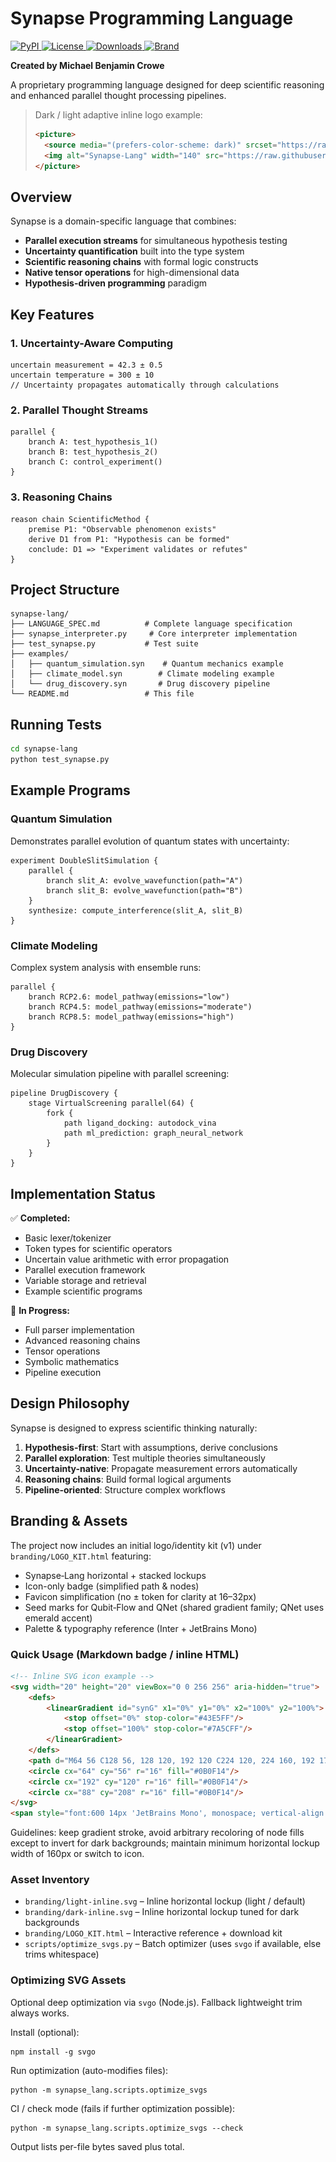 # Synapse Programming Language

<p align="left">
    <a href="https://pypi.org/project/synapse-lang/">
        <img alt="PyPI" src="https://img.shields.io/pypi/v/synapse-lang.svg?color=7A5CFF&label=PyPI&logo=pypi&logoColor=white" />
    </a>
    <a href="LICENSE">
        <img alt="License" src="https://img.shields.io/github/license/MichaelCrowe11/synapse-lang?color=43E5FF" />
    </a>
    <a href="https://pypistats.org/packages/synapse-lang">
        <img alt="Downloads" src="https://img.shields.io/pypi/dm/synapse-lang?color=2ECC71" />
    </a>
    <a href="#branding--assets"><img alt="Brand" src="https://img.shields.io/badge/brand-kit-0.1-dark?color=0B0F14" /></a>
</p>

**Created by Michael Benjamin Crowe**

A proprietary programming language designed for deep scientific reasoning and enhanced parallel thought processing pipelines.

> Dark / light adaptive inline logo example:
>
> ```html
> <picture>
>   <source media="(prefers-color-scheme: dark)" srcset="https://raw.githubusercontent.com/MichaelCrowe11/synapse-lang/master/branding/dark-inline.svg">
>   <img alt="Synapse-Lang" width="140" src="https://raw.githubusercontent.com/MichaelCrowe11/synapse-lang/master/branding/light-inline.svg" />
> </picture>
> ```

## Overview

Synapse is a domain-specific language that combines:
- **Parallel execution streams** for simultaneous hypothesis testing
- **Uncertainty quantification** built into the type system
- **Scientific reasoning chains** with formal logic constructs
- **Native tensor operations** for high-dimensional data
- **Hypothesis-driven programming** paradigm

## Key Features

### 1. Uncertainty-Aware Computing
```synapse
uncertain measurement = 42.3 ± 0.5
uncertain temperature = 300 ± 10
// Uncertainty propagates automatically through calculations
```

### 2. Parallel Thought Streams
```synapse
parallel {
    branch A: test_hypothesis_1()
    branch B: test_hypothesis_2()
    branch C: control_experiment()
}
```

### 3. Reasoning Chains
```synapse
reason chain ScientificMethod {
    premise P1: "Observable phenomenon exists"
    derive D1 from P1: "Hypothesis can be formed"
    conclude: D1 => "Experiment validates or refutes"
}
```

## Project Structure

```
synapse-lang/
├── LANGUAGE_SPEC.md          # Complete language specification
├── synapse_interpreter.py     # Core interpreter implementation
├── test_synapse.py           # Test suite
├── examples/
│   ├── quantum_simulation.syn    # Quantum mechanics example
│   ├── climate_model.syn        # Climate modeling example
│   └── drug_discovery.syn       # Drug discovery pipeline
└── README.md                 # This file
```

## Running Tests

```bash
cd synapse-lang
python test_synapse.py
```

## Example Programs

### Quantum Simulation
Demonstrates parallel evolution of quantum states with uncertainty:
```synapse
experiment DoubleSlitSimulation {
    parallel {
        branch slit_A: evolve_wavefunction(path="A")
        branch slit_B: evolve_wavefunction(path="B")
    }
    synthesize: compute_interference(slit_A, slit_B)
}
```

### Climate Modeling
Complex system analysis with ensemble runs:
```synapse
parallel {
    branch RCP2.6: model_pathway(emissions="low")
    branch RCP4.5: model_pathway(emissions="moderate")
    branch RCP8.5: model_pathway(emissions="high")
}
```

### Drug Discovery
Molecular simulation pipeline with parallel screening:
```synapse
pipeline DrugDiscovery {
    stage VirtualScreening parallel(64) {
        fork {
            path ligand_docking: autodock_vina
            path ml_prediction: graph_neural_network
        }
    }
}
```

## Implementation Status

✅ **Completed:**
- Basic lexer/tokenizer
- Token types for scientific operators
- Uncertain value arithmetic with error propagation
- Parallel execution framework
- Variable storage and retrieval
- Example scientific programs

🚧 **In Progress:**
- Full parser implementation
- Advanced reasoning chains
- Tensor operations
- Symbolic mathematics
- Pipeline execution

## Design Philosophy

Synapse is designed to express scientific thinking naturally:
1. **Hypothesis-first**: Start with assumptions, derive conclusions
2. **Parallel exploration**: Test multiple theories simultaneously  
3. **Uncertainty-native**: Propagate measurement errors automatically
4. **Reasoning chains**: Build formal logical arguments
5. **Pipeline-oriented**: Structure complex workflows

## Branding & Assets

The project now includes an initial logo/identity kit (v1) under `branding/LOGO_KIT.html` featuring:

- Synapse‑Lang horizontal + stacked lockups
- Icon-only badge (simplified path & nodes)
- Favicon simplification (no ± token for clarity at 16–32px)
- Seed marks for Qubit‑Flow and QNet (shared gradient family; QNet uses emerald accent)
- Palette & typography reference (Inter + JetBrains Mono)

### Quick Usage (Markdown badge / inline HTML)

```html
<!-- Inline SVG icon example -->
<svg width="20" height="20" viewBox="0 0 256 256" aria-hidden="true">
    <defs>
        <linearGradient id="synG" x1="0%" y1="0%" x2="100%" y2="100%">
            <stop offset="0%" stop-color="#43E5FF"/>
            <stop offset="100%" stop-color="#7A5CFF"/>
        </linearGradient>
    </defs>
    <path d="M64 56 C128 56, 128 120, 192 120 C224 120, 224 160, 192 176 C160 192, 112 184, 88 208" fill="none" stroke="url(#synG)" stroke-width="18" stroke-linecap="round"/>
    <circle cx="64" cy="56" r="16" fill="#0B0F14"/>
    <circle cx="192" cy="120" r="16" fill="#0B0F14"/>
    <circle cx="88" cy="208" r="16" fill="#0B0F14"/>
</svg>
<span style="font:600 14px 'JetBrains Mono', monospace; vertical-align:middle;">Synapse‑Lang</span>
```

Guidelines: keep gradient stroke, avoid arbitrary recoloring of node fills except to invert for dark backgrounds; maintain minimum horizontal lockup width of 160px or switch to icon.

### Asset Inventory

- `branding/light-inline.svg` – Inline horizontal lockup (light / default)
- `branding/dark-inline.svg` – Inline horizontal lockup tuned for dark backgrounds
- `branding/LOGO_KIT.html` – Interactive reference + download kit
- `scripts/optimize_svgs.py` – Batch optimizer (uses `svgo` if available, else trims whitespace)

### Optimizing SVG Assets

Optional deep optimization via `svgo` (Node.js). Fallback lightweight trim always works.

Install (optional):
```
npm install -g svgo
```

Run optimization (auto-modifies files):
```
python -m synapse_lang.scripts.optimize_svgs
```

CI / check mode (fails if further optimization possible):
```
python -m synapse_lang.scripts.optimize_svgs --check
```

Output lists per-file bytes saved plus total.
